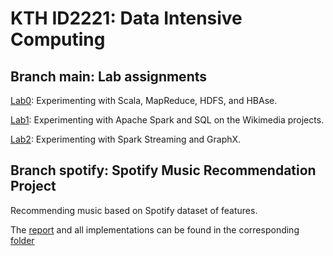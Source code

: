# KTH ID2221: Data Intensive Computing


## Branch main: Lab assignments

[Lab0](https://github.com/alishibli97/Data-Intensive/blob/main/lab0): Experimenting with Scala, MapReduce, HDFS, and HBAse.

[Lab1](https://github.com/alishibli97/Data-Intensive/blob/main/lab1): Experimenting with Apache Spark and SQL on the Wikimedia projects.

[Lab2](https://github.com/alishibli97/Data-Intensive/blob/main/lab2): Experimenting with Spark Streaming and GraphX.

## Branch spotify: Spotify Music Recommendation Project

Recommending music based on Spotify dataset of features.

The [report](https://github.com/alishibli97/Data-Intensive/blob/main/spotify_project/Spotify_Project.pdf) and all implementations can be found in the corresponding [folder](https://github.com/alishibli97/Data-Intensive/tree/main/spotify_project)
